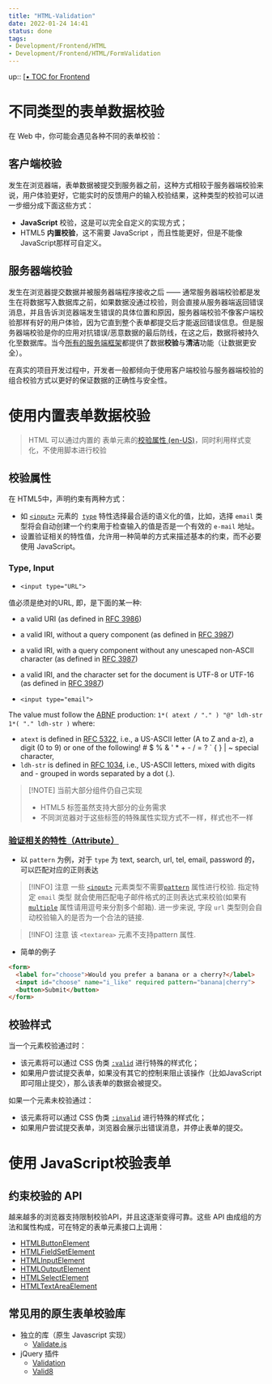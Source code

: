 ```yaml
---
title: "HTML-Validation"
date: 2022-01-24 14:41
status: done
tags:
- Development/Frontend/HTML
- Development/Frontend/HTML/FormValidation
---
```

up:: [[• TOC for Frontend](../%E2%80%A2%20TOC%20for%20Frontend.md)

# 不同类型的表单数据校验

在 Web 中，你可能会遇见各种不同的表单校验：

## 客户端校验

发生在浏览器端，表单数据被提交到服务器之前，这种方式相较于服务器端校验来说，用户体验更好，它能实时的反馈用户的输入校验结果，这种类型的校验可以进一步细分成下面这些方式：
 -   **JavaScript** 校验，这是可以完全自定义的实现方式；
 -   HTML5 **内置校验**，这不需要 JavaScript ，而且性能更好，但是不能像JavaScript那样可自定义。

## 服务器端校验

发生在浏览器提交数据并被服务器端程序接收之后 —— 通常服务器端校验都是发生在将数据写入数据库之前，如果数据没通过校验，则会直接从服务器端返回错误消息，并且告诉浏览器端发生错误的具体位置和原因，服务器端校验不像客户端校验那样有好的用户体验，因为它直到整个表单都提交后才能返回错误信息。但是服务器端校验是你的应用对抗错误/恶意数据的最后防线，在这之后，数据将被持久化至数据库。当今[所有的服务端框架](https://developer.mozilla.org/zh-CN/docs/learn/Server-side/First_steps/Web_frameworks)都提供了数据**校验**与**清洁**功能（让数据更安全）。

在真实的项目开发过程中，开发者一般都倾向于使用客户端校验与服务器端校验的组合校验方式以更好的保证数据的正确性与安全性。

# 使用内置表单数据校验

> HTML 可以通过内置的 表单元素的[校验属性 (en-US)](https://developer.mozilla.org/en-US/docs/Web/Guide/HTML/Constraint_validation "Currently only available in English (US)")，同时利用样式变化，不使用脚本进行校验

## 校验属性

在 HTML5中，声明约束有两种方式：
-   如 [`<input>`](https://developer.mozilla.org/zh-CN/docs/Web/HTML/Element/Input) 元素的  [`type`](https://developer.mozilla.org/en-US/docs/Web/HTML/Element/input#input_types) 特性选择最合适的语义化的值，比如，选择 `email` 类型将会自动创建一个约束用于检查输入的值是否是一个有效的 `e-mail` 地址。
-   设置验证相关的特性值，允许用一种简单的方式来描述基本的约束，而不必要使用 JavaScript。

###  Type, Input

 - `<input type="URL">` 

值必须是绝对的URL, 即，是下面的某一种:
-   a valid URI (as defined in [RFC 3986](https://www.ietf.org/rfc/rfc3986.txt))
-   a valid IRI, without a query component (as defined in [RFC 3987](https://www.ietf.org/rfc/rfc3987.txt))
-   a valid IRI, with a query component without any unescaped non-ASCII character (as defined in [RFC 3987](https://www.ietf.org/rfc/rfc3987.txt))
-   a valid IRI, and the character set for the document is UTF-8 or UTF-16 (as defined in [RFC 3987](https://www.ietf.org/rfc/rfc3987.txt))

- `<input type="email">`

The value must follow the [ABNF](https://www.ietf.org/rfc/std/std68.txt) production: `1*( atext / "." ) "@" ldh-str 1*( "." ldh-str )` where:
-   `atext` is defined in [RFC 5322](https://tools.ietf.org/html/rfc5322), i.e., a US-ASCII letter (A to Z and a-z), a digit (0 to 9) or one of the following! # $ % & ' * + - / = ? ` { } | ~ special character,
-   `ldh-str` is defined in [RFC 1034](http://www.apps.ietf.org/rfc/rfc1034.html#sec-3.5), i.e., US-ASCII letters, mixed with digits and - grouped in words separated by a dot (.).

> [!NOTE] 当前大部分组件仍自己实现
> - HTML5 标签虽然支持大部分的业务需求
> - 不同浏览器对于这些标签的特殊属性实现方式不一样，样式也不一样

### [验证相关的特性（Attribute）](https://developer.mozilla.org/zh-CN/docs/Web/Guide/HTML/Constraint_validation#%E9%AA%8C%E8%AF%81%E7%9B%B8%E5%85%B3%E7%9A%84%E7%89%B9%E6%80%A7%EF%BC%88attribute%EF%BC%89 "Permalink to 验证相关的特性（Attribute）")
- 以 `pattern` 为例，对于 `type`  为 text, search, url, tel, email, password 的，可以匹配对应的正则表达


> [!INFO] 注意
> 一些 [`<input>`](https://developer.mozilla.org/zh-CN/docs/Web/HTML/Element/Input) 元素类型不需要[`pattern`](https://developer.mozilla.org/zh-CN/docs/Web/HTML/Element/Input#attr-pattern) 属性进行校验. 指定特定 `email` 类型 就会使用匹配电子邮件格式的正则表达式来校验(如果有 [`multiple`](https://developer.mozilla.org/zh-CN/docs/Web/HTML/Element/Input#attr-multiple) 属性请用逗号来分割多个邮箱). 进一步来说, 字段 `url` 类型则会自动校验输入的是否为一个合法的链接.

> [!INFO] 注意
> 该 `<textarea>` 元素不支持pattern 属性.

- 简单的例子

```html
<form>
  <label for="choose">Would you prefer a banana or a cherry?</label>
  <input id="choose" name="i_like" required pattern="banana|cherry">
  <button>Submit</button>
</form>
```

## 校验样式

当一个元素校验通过时：
-   该元素将可以通过 CSS 伪类 [`:valid`](https://developer.mozilla.org/zh-CN/docs/Web/CSS/:valid) 进行特殊的样式化；
-   如果用户尝试提交表单，如果没有其它的控制来阻止该操作（比如JavaScript即可阻止提交），那么该表单的数据会被提交。

如果一个元素未校验通过：
-   该元素将可以通过 CSS 伪类 [`:invalid`](https://developer.mozilla.org/zh-CN/docs/Web/CSS/:invalid) 进行特殊的样式化；
-   如果用户尝试提交表单，浏览器会展示出错误消息，并停止表单的提交。

# 使用 JavaScript校验表单

## 约束校验的 API

越来越多的浏览器支持限制校验API，并且这逐渐变得可靠。这些 API 由成组的方法和属性构成，可在特定的表单元素接口上调用：
-   [HTMLButtonElement](https://developer.mozilla.org/en-US/docs/Web/API/HTMLButtonElement)
-   [HTMLFieldSetElement](https://developer.mozilla.org/en-US/docs/Web/API/HTMLFieldSetElement)
-   [HTMLInputElement](https://developer.mozilla.org/en-US/docs/Web/API/HTMLInputElement)
-   [HTMLOutputElement](https://developer.mozilla.org/en-US/docs/Web/API/HTMLOutputElement)
-   [HTMLSelectElement](https://developer.mozilla.org/en-US/docs/Web/API/HTMLSelectElement)
-   [HTMLTextAreaElement](https://developer.mozilla.org/en-US/docs/Web/API/HTMLTextAreaElement)

## 常见用的原生表单校验库

-   独立的库（原生 Javascript 实现）
    -   [Validate.js](http://rickharrison.github.com/validate.js/)
-   jQuery 插件
    -   [Validation](http://bassistance.de/jquery-plugins/jquery-plugin-validation/)
    -   [Valid8](http://unwrongest.com/projects/valid8/)